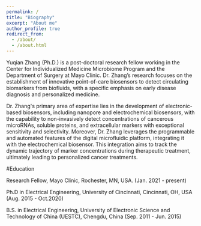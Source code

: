 ```yaml
---
permalink: /
title: "Biography"
excerpt: "About me"
author_profile: true
redirect_from: 
  - /about/
  - /about.html
---
```

Yuqian Zhang (Ph.D.) is a post-doctoral research fellow working in the Center for Individualized Medicine Microbiome Program and the Department of Surgery at Mayo Clinic. Dr. Zhang’s research focuses on the establishment of innovative point-of-care biosensors to detect circulating biomarkers from biofluids, with a specific emphasis on early disease diagnosis and personalized medicine. 
 
Dr. Zhang's primary area of expertise lies in the development of electronic-based biosensors, including nanopore and electrochemical biosensors, with the capability to non-invasively detect concentrations of cancerous microRNAs, soluble proteins, and extracellular markers with exceptional sensitivity and selectivity. Moreover, Dr. Zhang leverages the programmable and automated features of the digital microfluidic platform, integrating it with the electrochemical biosensor. This integration aims to track the dynamic trajectory of marker concentrations during therapeutic treatment, ultimately leading to personalized cancer treatments.

#Education

Research Fellow, Mayo Clinic, Rochester, MN, USA.		(Jan. 2021 - present)

Ph.D in Electrical Engineering, University of Cincinnati, Cincinnati, OH, USA	  (Aug. 2015 - Oct.2020)

B.S. in Electrical Engineering, University of Electronic Science and Technology of China (UESTC), Chengdu, China  	(Sep. 2011 - Jun. 2015)


